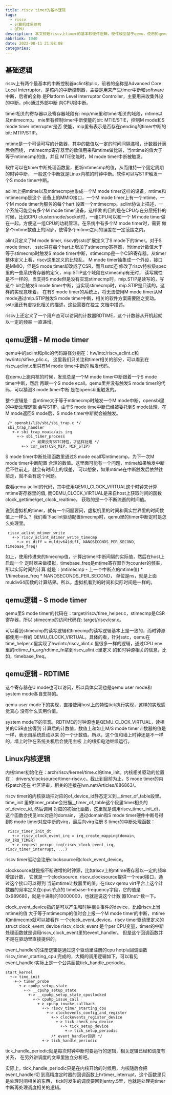 ```yaml
---
title: riscv timer的基本逻辑
tags:
  - riscv
  - 计算机体系结构
  - QEMU
description: 本文梳理riscv上timer的基本软硬件逻辑，硬件模型基于qemu，使用的qemu版本是6.2.0， 内核代码分析使用的版本是v5.12-rc8。本文尽可能多的梳理riscv上timer相关的内容，需要独立描述的会在文中指出来。
abbrlink: 1040
date: 2022-08-11 21:08:08
categories:
---
```


基础逻辑
---------

 riscv上有两个最基本的中断控制器aclint和plic，前者的全称是Advanced Core Local
 Interruptor，是核内的中断控制器，主要是用来产生timer中断和software中断，后者的全称
 是Platform Level Interruptor Controller，主要用来收集外设的中断，plic通过外部中断
 向CPU报中断。

 timer相关的寄存器以及寄存器域段有: mip/mie里和timer相关的域段，mtime以及mtimecmp。
 mie里有控制timer中断使能的bit: MTIE/STIE，控制M mode和S mode timer interrupter是否
 使能，mip里有表示是否存在pending的timer中断的bit: MTIP/STIP。

 mtime是一个可读可写的计数器，其中的数值以一定的时间间隔递增，计数器计满后会回绕，
 mtimecmp寄存器里的数值用来和mtime做比较，当mtime的值大于等于mtimecmp的值，并且
 MTIE使能时，M mode timer中断被触发。

 软件可以在timer中断处理函数里，更新mtimecmp的值，从而维持一个固定周期的时钟中断，
 一般这个中断就是Linux内核的时钟中断。软件可以写STIP触发一个S mode timer中断。

 aclint上把mtime以及mtimecmp抽象成一个M mode timer这样的设备，mtime和mtimecmp是这个
 设备上的MMIO接口，一个M mode timer上有一个mtime，一个M mode timer为服务的每个hart
 设置一个mtimecmp。aclint协议上描述，一个系统可能会有多个M mode timer设备，这样做
 的目的是在CPU存在分层拓扑的时候，比如CPU cluster/node/socket时，一组CPU可以和一个
 M mode timer做在一起，方便这一组CPU的功耗管理。在系统中有多个M mode timer时，需要
 做多个mtime数值上的同步，使得多个mtime之间的误差在一定范围之内。

 alint只定义了M mode timer, riscv的sstc扩展定义了S mode下的timer。对于S mode timer，
 sstc只在每个hart上增加了stimecmp寄存器，当time计数值大于等于stimecmp时触发S mode
 timer中断，stimecmp是一个CSR寄存器。从timer整体定义上看，riscv这里定义的比较乱，
 M mode timer抽象成一个外设，接口是MMIO，但是S mode timer却改成了CSR，而且sstc还
 修改了riscv特权级spec里的一些系统寄存器的定义，mip.STIP这个域段在stimecmp有无时，
 读写属性是不一样的，当支持S mode但是没有实现stimecmp时，mip.STIP是读写的，写这个
 bit会触发S mode timer中断，当实现stimecmp时，mip.STIP是只读的。这样的实现意味着，
 在有S mode timer的系统上，将无法使用M mode timer从M mode通过mip.STIP触发S mode
 timer中断，相关的软件方案需要随之变动。sstc里还有虚拟化相关的描述，这些需要在独立
 文档中描述。

 riscv上还定义了一个用户态可以访问的计数器RDTIME，这个计数器从开机起就以一定的频率
 一直递增。

qemu逻辑 - M mode timer
------------------------

 qemu中的aclint和plic的代码路径分别在：hw/intc/riscv_aclint.c和hw/intc/sifive_plic.c。
 这里我们只关注和timer相关的部分，可以看到在riscv_aclint.c里只有M mode timer中断的
 触发代码。

 在qemu上跑内核的时候，发现总是一个M mode timer中断跟着一个S mode timer中断，然后
 再跟一个S mode ecall。qemu里并没有触发S mode timer的代码，可以猜测S mode timer中断
 是在opensbi里触发的。

 整个逻辑是：当mtime大于等于mtimecmp时触发一个M mode中断，opensbi里的中断处理逻辑
 会写STIP，由于S mode time中断已经被委托到S mode处理，在M mode返回S mode后，S mode
 timer中断就会被触发。
```
 /* opensbi/lib/sbi/sbi_trap.c */
 sbi_trap_handler
   +-> sbi_trap_noaia/ais_irq
     +-> sbi_timer_process
           /* 如果没有SSTC特性，才这样处理 */ 
       +-> csr_set(CSR_MIP, MIP_STIP)
```
 S mode timer中断处理函数里通过S mode ecall写mtimecmp，为下一次M mode timer中断配置
 合理的数值。这里面可能有一个问题，mtime如果触发中断后不往前走，就会有时间上的误差，
 可以想象，如果mtime在中断触发后依然往前走，就不会有这个问题。

 查看qemu aclint的代码，其中使用QEMU_CLOCK_VIRTUAL这个时钟来计算mtime寄存器里的值,
 而QEMU_CLOCK_VIRTUAL是来自host上获取时间的函数clock_gettime/get_clock_realtime，
 获取的是一个不断流逝的时间值。

 说到虚拟机的timer，就有一个问题要问，虚拟机里的时间和真实世界里的时间数值上一样么？
 我们看下aclint驱动配置timecmp时，qemu里的timer中断定时是怎么处理里。
```
 riscv_aclint_mtimer_write
   +-> riscv_aclint_mtimer_write_timecmp
     +-> ns_diff = muldiv64(diff, NANOSECONDS_PER_SECOND, timebase_freq)
```
 如上，使用传进来的timecmp值，计算出timer中断间隔的实际值，然后在host上启动一个
 定时器来做模拟，timebase_freq是mtime寄存器作为counter的频率，所以实际时间的计算
 就是：(mtimecmp - 上一个中断点的mtime值) * 1/timebase_freq * NANOSECONDS_PER_SECOND，
 单位是ns，就是上面muldiv64函数的计算结果。所以，虚拟机看到的时间和实际时间是一样的。

qemu逻辑 - S mode timer
------------------------

 qemu里S mode timer的代码在：target/riscv/time_helper.c，stimecmp是CSR寄存器，所以
 stimecmp的访问代码在: target/riscv/csr.c。

 可以看到stimecmp的读写逻辑和timecmp的读写逻辑基本上是一致的，而时钟源都使用一样的
 QEMU_CLOCK_VIRTUAL。具体的看，针对sstc，qemu在time_helper.c里实现了hw/intc/riscv_alint.c
 里很多一样的逻辑，通过CPU env里的rdtime_fn_arg/rdtime_fn拿到riscv_alint.c里定义
 的和时钟源相关的信息，比如，timebase_freq。

qemu逻辑 - RDTIME
------------------

 这个寄存器在U mode也可以访问，所以具体实现也是qemu user mode和system mode各自支持的。

 qemu user mode下的实现，直接使用host上的特性tick执行实现，这样的实现感觉真心
 没有什么实用价值。

 system mode下的实现，RDTIME的时钟源也是QEMU_CLOCK_VIRTUAL，读相关的CSR直接得到
 计算后的计数值，数值上和如上M/S mode timer计数器的值是一样，表示自系统启动以来
 的一个计数值。所以，这个值和墙上时钟还是不一样的，墙上时钟在系统关机后会使用主板
 上的纽扣电池继续运行。

Linux内核逻辑
--------------

 内核timer初始化在：arch/riscv/kernel/time.c的time_init。内核相关驱动的位置在：
 drivers/clocksource/timer-riscv.c。截止到目前为止，S mode timer的内核patch还在
 社区评审，相关的连接在lwn.net/Articles/886863/。

 riscv timer的内核驱动把对应的of_device_id静态定义到__timer_of_table段里。time_init
 里的timer_probe会扫描__timer_of_table这个段里timer相关的of_device_id, 然后调用
 对应的初始化函数，这里就是调用riscv_timer_init_dt，这个函数会找见intc对应的domain，
 通过domain和S mode timer硬件中断号得到S mode timer对应中断的virq，最后向virq注册
 S timer的中断处理函数：
```
 riscv_timer_init_dt
   +-> riscv_clock_event_irq = irq_create_mapping(domain, RV_IRQ_TIMER)
   +-> request_percpu_irq(riscv_clock_event_irq, riscv_timer_interrupt, ...)
```

 riscv timer驱动会注册clocksource和clock_event_device。

 clocksource就是指不断递增的时钟源，比如riscv上的mtime寄存器以一定的频率增加计数，
 它就是一个clocksource. riscv_clocksource提供一个read接口，通过这个接口可以得到
 当前mtime计数器里的值。在riscv qemu virt平台上这个计数器的频率定义在cpus节点的
 timebase-frequency字段，它的值是0x989680，就是十进制的10000000，也就是说这个计数
 器10ns计数一下。

 clock_event_device指的是可以产生和时钟相关事件的device，比如riscv上当mtime的值
 大于等于mtimecmp的值时会上报一个M mode timer的中断，mtime和mtimecmp就可以被看作
 一个clock_event_device。riscv timer驱动里定义的struct clock_event_device riscv_clock_event
 是个per CPU变量，timer的中断处理函数就是调用riscv_clock_event里的event_handler。
 但是这个回调函数并不是在驱动里直接提供的。

 event_handler的注册逻辑是通过这个驱动里注册的cpu hotplu回调函数riscv_timer_starting_cpu
 完成的，大概的调用逻辑如下，可以看见event_handler实际上是一个公共函数tick_handle_periodic。
```
start_kernel
  +-> time_init
    +-> timer_probe
      +-> cpuhp_setup_state
        +-> __cpuhp_setup_state
          +-> __cpuhp_setup_state_cpuslocked
            +-> cpuhp_issue_call
              +-> cpuhp_invoke_callback
                +-> riscv_timer_starting_cpu
                  +-> clockevents_config_and_register
                    +-> clockevents_register_device
                      +-> tick_check_new_device
                        +-> tick_setup_device
                          +-> tick_setup_periodic
			        /* event_handler回调 */
			    +-> tick_handle_periodic
```
 tick_handle_periodic就是每次时钟中断时要运行的逻辑，相关逻辑已经和调度有关系，
 在另外讲调度的文章里独立分析吧。

 实际上，tick_handle_periodic只是在内核开始的时候用，内核随后会把event_handler切
 到高精度定时器的回调函数上hrtimer_interrupt，这个函数里只是处理时间相关的东西，
 tick时发生的调度要回到entry.S里，也就是处理完timer中断再处理调度相关的逻辑。
